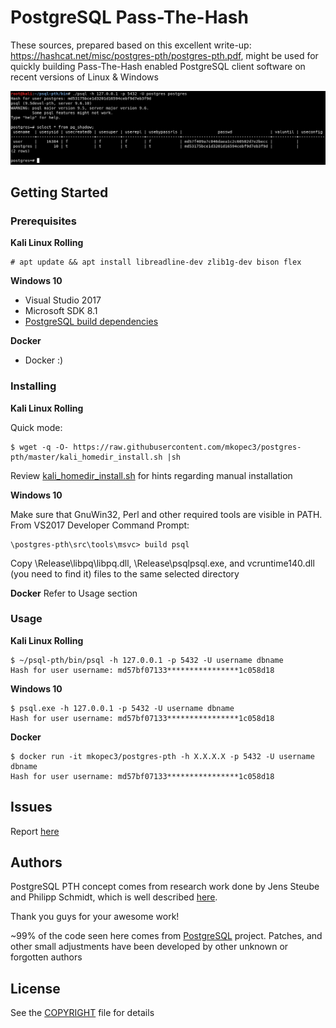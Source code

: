 # PostgreSQL Pass-The-Hash

These sources, prepared based on this excellent write-up: https://hashcat.net/misc/postgres-pth/postgres-pth.pdf, might be used for quickly building 
Pass-The-Hash enabled PostgreSQL client software on recent versions of Linux & Windows

![psql-pth](https://raw.githubusercontent.com/mkopec3/postgres-pth/master/postgresql-pth.png)


## Getting Started

### Prerequisites

**Kali Linux Rolling**

```
# apt update && apt install libreadline-dev zlib1g-dev bison flex
```

**Windows 10**
* Visual Studio 2017
* Microsoft SDK 8.1
* [PostgreSQL build dependencies](https://www.postgresql.org/docs/9.0/install-windows-full.html#AEN24042)

**Docker**
* Docker :)

### Installing

**Kali Linux Rolling**

Quick mode:
```
$ wget -q -O- https://raw.githubusercontent.com/mkopec3/postgres-pth/master/kali_homedir_install.sh |sh
```
Review [kali_homedir_install.sh](kali_homedir_install.sh) for hints regarding manual installation

**Windows 10**

Make sure that GnuWin32, Perl and other required tools are visible in PATH.
From VS2017 Developer Command Prompt:
```
\postgres-pth\src\tools\msvc> build psql
```

Copy \Release\libpq\libpq.dll, \Release\psqlpsql.exe, and vcruntime140.dll (you need to find it) files to the same selected directory

**Docker**
Refer to Usage section


### Usage

**Kali Linux Rolling**

```
$ ~/psql-pth/bin/psql -h 127.0.0.1 -p 5432 -U username dbname
Hash for user username: md57bf07133****************1c058d18
```

**Windows 10**

```
$ psql.exe -h 127.0.0.1 -p 5432 -U username dbname
Hash for user username: md57bf07133****************1c058d18
```

**Docker**

```
$ docker run -it mkopec3/postgres-pth -h X.X.X.X -p 5432 -U username dbname
Hash for user username: md57bf07133****************1c058d18
```


## Issues

Report [here](https://github.com/mkopec3/postgres-pth/issues)


## Authors

PostgreSQL PTH concept comes from research work done by Jens Steube and Philipp Schmidt, which is well described [here](https://hashcat.net/misc/postgres-pth/postgres-pth.pdf).

Thank you guys for your awesome work!

~99% of the code seen here comes from [PostgreSQL](https://github.com/postgres/postgres) project.
Patches, and other small adjustments have been developed by other unknown or forgotten authors


## License

See the [COPYRIGHT](COPYRIGHT) file for details

